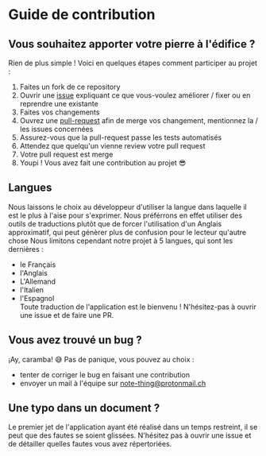 # Guide de contribution
## Vous souhaitez apporter votre pierre à l'édifice ?
Rien de plus simple ! Voici en quelques étapes comment participer au projet :
1. Faites un fork de ce repository
2. Ouvrir une [issue](https://github.com/Note-thing/backend/issues) expliquant ce que vous-voulez améliorer / fixer ou en reprendre une existante
3. Faites vos changements
4. Ouvrez une [pull-request](https://github.com/Note-thing/backend/pulls) afin de merge vos changement, mentionnez la / les issues concernées
5. Assurez-vous que la pull-request passe les tests automatisés
6. Attendez que quelqu'un vienne review votre pull request
7. Votre pull request est merge
8. Youpi ! Vous avez fait une contribution au projet 😎

## Langues
Nous laissons le choix au développeur d'utiliser la langue dans laquelle il est le plus à l'aise pour s'exprimer.
Nous préférrons en effet utiliser des outils de traductions plutôt que de forcer l'utilisation d'un Anglais approximatif, qui peut génèrer plus de confusion pour le lecteur qu'autre chose
Nous limitons cependant notre projet à 5 langues, qui sont les dernières : 
- le Français 
- l'Anglais
- L'Allemand
- l'Italien
- l'Espagnol  
Toute traduction de l'application est le bienvenu ! N'hésitez-pas à ouvrir une issue et de faire une PR.

## Vous avez trouvé un bug ?
¡Ay, caramba! 😅 
Pas de panique, vous pouvez au choix : 
- tenter de corriger le bug en faisant une contribution 
- envoyer un mail à l'équipe sur [note-thing@protonmail.ch](note-thing@protonmail.ch)

## Une typo dans un document ?
Le premier jet de l'application ayant été réalisé dans un temps restreint, il se peut que des fautes se soient glissées.
N'hésitez pas à ouvrir une issue et de détailler quelles fautes vous avez répertoriées.

